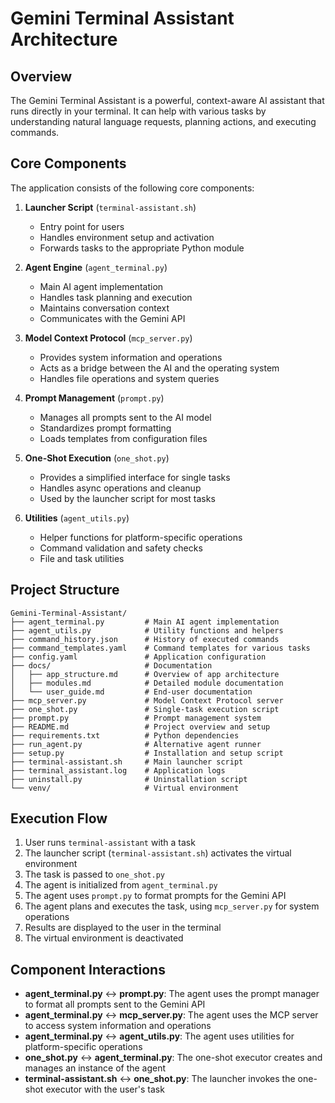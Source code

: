 # Gemini Terminal Assistant Architecture

## Overview

The Gemini Terminal Assistant is a powerful, context-aware AI assistant that runs directly in your terminal. It can help with various tasks by understanding natural language requests, planning actions, and executing commands.

## Core Components

The application consists of the following core components:

1. **Launcher Script** (`terminal-assistant.sh`)
   - Entry point for users
   - Handles environment setup and activation
   - Forwards tasks to the appropriate Python module

2. **Agent Engine** (`agent_terminal.py`)
   - Main AI agent implementation
   - Handles task planning and execution
   - Maintains conversation context
   - Communicates with the Gemini API

3. **Model Context Protocol** (`mcp_server.py`)
   - Provides system information and operations
   - Acts as a bridge between the AI and the operating system
   - Handles file operations and system queries

4. **Prompt Management** (`prompt.py`)
   - Manages all prompts sent to the AI model
   - Standardizes prompt formatting
   - Loads templates from configuration files

5. **One-Shot Execution** (`one_shot.py`)
   - Provides a simplified interface for single tasks
   - Handles async operations and cleanup
   - Used by the launcher script for most tasks

6. **Utilities** (`agent_utils.py`)
   - Helper functions for platform-specific operations
   - Command validation and safety checks
   - File and task utilities

## Project Structure

```
Gemini-Terminal-Assistant/
├── agent_terminal.py         # Main AI agent implementation
├── agent_utils.py            # Utility functions and helpers
├── command_history.json      # History of executed commands
├── command_templates.yaml    # Command templates for various tasks
├── config.yaml               # Application configuration
├── docs/                     # Documentation
│   ├── app_structure.md      # Overview of app architecture
│   ├── modules.md            # Detailed module documentation
│   └── user_guide.md         # End-user documentation
├── mcp_server.py             # Model Context Protocol server
├── one_shot.py               # Single-task execution script
├── prompt.py                 # Prompt management system
├── README.md                 # Project overview and setup
├── requirements.txt          # Python dependencies
├── run_agent.py              # Alternative agent runner
├── setup.py                  # Installation and setup script
├── terminal-assistant.sh     # Main launcher script
├── terminal_assistant.log    # Application logs
├── uninstall.py              # Uninstallation script
└── venv/                     # Virtual environment
```

## Execution Flow

1. User runs `terminal-assistant` with a task
2. The launcher script (`terminal-assistant.sh`) activates the virtual environment
3. The task is passed to `one_shot.py`
4. The agent is initialized from `agent_terminal.py`
5. The agent uses `prompt.py` to format prompts for the Gemini API
6. The agent plans and executes the task, using `mcp_server.py` for system operations
7. Results are displayed to the user in the terminal
8. The virtual environment is deactivated

## Component Interactions

- **agent_terminal.py** ↔ **prompt.py**: The agent uses the prompt manager to format all prompts sent to the Gemini API
- **agent_terminal.py** ↔ **mcp_server.py**: The agent uses the MCP server to access system information and operations
- **agent_terminal.py** ↔ **agent_utils.py**: The agent uses utilities for platform-specific operations
- **one_shot.py** ↔ **agent_terminal.py**: The one-shot executor creates and manages an instance of the agent
- **terminal-assistant.sh** ↔ **one_shot.py**: The launcher invokes the one-shot executor with the user's task 